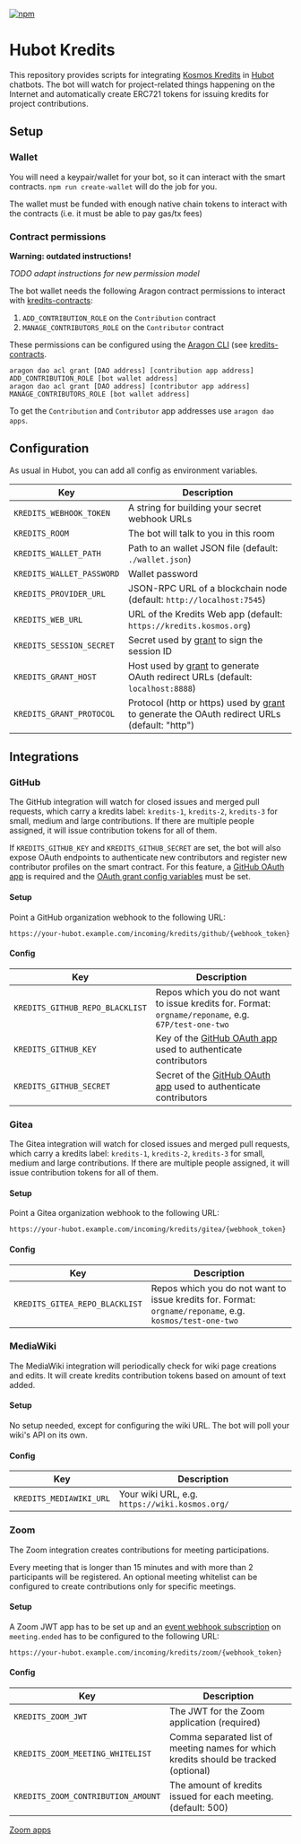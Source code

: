 [![npm](https://img.shields.io/npm/v/hubot-kredits.svg)](https://www.npmjs.com/package/hubot-kredits)

# Hubot Kredits

This repository provides scripts for integrating [Kosmos
Kredits](https://wiki.kosmos.org/Kredits) in [Hubot](http://hubot.github.com/)
chatbots. The bot will watch for project-related things happening on the
Internet and automatically create ERC721 tokens for issuing kredits for project
contributions.

## Setup

### Wallet

You will need a keypair/wallet for your bot, so it can interact with the smart
contracts. `npm run create-wallet` will do the job for you.

The wallet must be funded with enough native chain tokens to interact with the
contracts (i.e. it must be able to pay gas/tx fees)

### Contract permissions

**Warning: outdated instructions!**

*TODO adapt instructions for new permission model*

The bot wallet needs the following Aragon contract permissions to interact
with [kredits-contracts]:

1. `ADD_CONTRIBUTION_ROLE` on the `Contribution` contract
2. `MANAGE_CONTRIBUTORS_ROLE` on the `Contributor` contract

These permissions can be configured using the [Aragon
CLI](https://hack.aragon.org/docs/cli-intro.html) (see [kredits-contracts].

    aragon dao acl grant [DAO address] [contribution app address] ADD_CONTRIBUTION_ROLE [bot wallet address]
    aragon dao acl grant [DAO address] [contributor app address] MANAGE_CONTRIBUTORS_ROLE [bot wallet address]

To get the `Contribution` and `Contributor` app addresses use `aragon dao apps`.

## Configuration

As usual in Hubot, you can add all config as environment variables.

| Key | Description |
| --- | --- |
| `KREDITS_WEBHOOK_TOKEN` | A string for building your secret webhook URLs |
| `KREDITS_ROOM` | The bot will talk to you in this room |
| `KREDITS_WALLET_PATH` | Path to an wallet JSON file (default: `./wallet.json`) |
| `KREDITS_WALLET_PASSWORD` | Wallet password |
| `KREDITS_PROVIDER_URL` | JSON-RPC URL of a blockchain node (default: `http://localhost:7545`) |
| `KREDITS_WEB_URL` | URL of the Kredits Web app (default: `https://kredits.kosmos.org`) |
| `KREDITS_SESSION_SECRET` | Secret used by [grant](https://www.npmjs.com/package/grant) to sign the session ID |
| `KREDITS_GRANT_HOST` | Host used by [grant](https://www.npmjs.com/package/grant) to generate OAuth redirect URLs (default: `localhost:8888`) |
| `KREDITS_GRANT_PROTOCOL` | Protocol (http or https) used by [grant](https://www.npmjs.com/package/grant") to generate the OAuth redirect URLs (default: "http") |

## Integrations

### GitHub

The GitHub integration will watch for closed issues and merged pull requests,
which carry a kredits label: `kredits-1`, `kredits-2`, `kredits-3` for small,
medium and large contributions. If there are multiple people assigned, it will
issue contribution tokens for all of them.

If `KREDITS_GITHUB_KEY` and `KREDITS_GITHUB_SECRET` are set, the bot will also
expose OAuth endpoints to authenticate new contributors and register new
contributor profiles on the smart contract. For this feature, a [GitHub OAuth
app] is required and the [OAuth grant config variables](#Configuration) must be
set.

#### Setup

Point a GitHub organization webhook to the following URL:

    https://your-hubot.example.com/incoming/kredits/github/{webhook_token}

#### Config

| Key | Description |
| --- | --- |
| `KREDITS_GITHUB_REPO_BLACKLIST` | Repos which you do not want to issue kredits for. Format: `orgname/reponame`, e.g. `67P/test-one-two` |
| `KREDITS_GITHUB_KEY` | Key of the [GitHub OAuth app] used to authenticate contributors |
| `KREDITS_GITHUB_SECRET` | Secret of the [GitHub OAuth app] used to authenticate contributors |

### Gitea

The Gitea integration will watch for closed issues and merged pull requests,
which carry a kredits label: `kredits-1`, `kredits-2`, `kredits-3` for small,
medium and large contributions. If there are multiple people assigned, it will
issue contribution tokens for all of them.

#### Setup

Point a Gitea organization webhook to the following URL:

    https://your-hubot.example.com/incoming/kredits/gitea/{webhook_token}

#### Config

| Key | Description |
| --- | --- |
| `KREDITS_GITEA_REPO_BLACKLIST` | Repos which you do not want to issue kredits for. Format: `orgname/reponame`, e.g. `kosmos/test-one-two` |

### MediaWiki

The MediaWiki integration will periodically check for wiki page creations and
edits. It will create kredits contribution tokens based on amount of text added.

#### Setup

No setup needed, except for configuring the wiki URL. The bot will poll your
wiki's API on its own.

#### Config

| Key | Description |
| --- | --- |
| `KREDITS_MEDIAWIKI_URL` | Your wiki URL, e.g. `https://wiki.kosmos.org/` |

[kredits-contracts]: https://github.com/67P/kredits-contracts
[GitHub OAuth app]: https://developer.github.com/apps/about-apps/#about-oauth-apps


### Zoom

The Zoom integration creates contributions for meeting participations.

Every meeting that is longer than 15 minutes and with more than 2 participants will be registered.
An optional meeting whitelist can be configured to create contributions only for specific meetings.


#### Setup

A Zoom JWT app has to be set up and an [event webhook subscription](https://marketplace.zoom.us/docs/api-reference/webhook-reference/meeting-events/meeting-ending")
on `meeting.ended` has to be configured to the following URL:

    https://your-hubot.example.com/incoming/kredits/zoom/{webhook_token}

#### Config

| Key | Description |
| --- | --- |
| `KREDITS_ZOOM_JWT` | The JWT for the Zoom application (required)
| `KREDITS_ZOOM_MEETING_WHITELIST` | Comma separated list of meeting names for which kredits should be tracked (optional)
| `KREDITS_ZOOM_CONTRIBUTION_AMOUNT` | The amount of kredits issued for each meeting. (default: 500)

[Zoom apps](https://marketplace.zoom.us/user/build)
